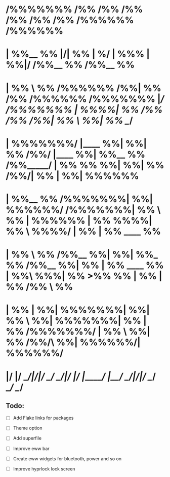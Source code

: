 #   /%%%%%%%            /%% /%%                           /%%                 /%%   /%% /%%            /%%%%%%   /%%%%%% 
#  | %%__  %%          |__/| %%                          | %/                | %%% | %%|__/           /%%__  %% /%%__  %%
#  | %%  \ %%  /%%%%%%  /%%| %%   /%%  /%%%%%%  /%%%%%%% |_/   /%%%%%%%      | %%%%| %% /%% /%%   /%%| %%  \ %%| %%  \__/
#  | %%%%%%%/ |____  %%| %%| %%  /%%/ |____  %%| %%__  %%     /%%_____/      | %% %% %%| %%|  %% /%%/| %%  | %%|  %%%%%% 
#  | %%__  %%  /%%%%%%%| %%| %%%%%%/   /%%%%%%%| %%  \ %%    |  %%%%%%       | %%  %%%%| %% \  %%%%/ | %%  | %% \____  %%
#  | %%  \ %% /%%__  %%| %%| %%_  %%  /%%__  %%| %%  | %%     \____  %%      | %%\  %%%| %%  >%%  %% | %%  | %% /%%  \ %%
#  | %%  | %%|  %%%%%%%| %%| %% \  %%|  %%%%%%%| %%  | %%     /%%%%%%%/      | %% \  %%| %% /%%/\  %%|  %%%%%%/|  %%%%%%/
#  |__/  |__/ \_______/|__/|__/  \__/ \_______/|__/  |__/    |_______/       |__/  \__/|__/|__/  \__/ \______/  \______/ 

## Todo:

- [ ] Add Flake links for packages
- [ ] Theme option
- [ ] Add superfile
- [ ] Improve eww bar
- [ ] Create eww widgets for bluetooth, power and so on
- [ ] Improve hyprlock lock screen

